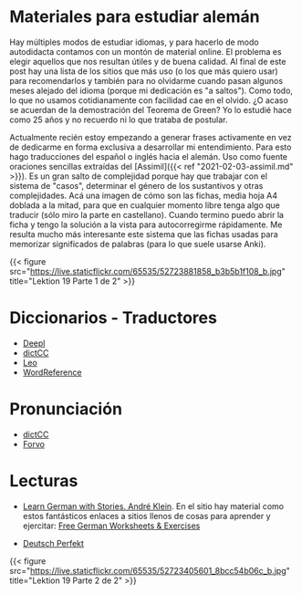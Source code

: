 # Materiales para estudiar alemán


Hay múltiples modos de estudiar idiomas, y para hacerlo de modo
autodidacta contamos con un montón de material online. El problema es
elegir aquellos que nos resultan útiles y de buena calidad. Al final
de este post hay una lista de los sitios que más uso (o los que más
quiero usar) para recomendarlos y también para no olvidarme cuando
pasan algunos meses alejado del idioma (porque mi dedicación es "a
saltos"). Como todo, lo que no usamos cotidianamente con facilidad cae
en el olvido. ¿O acaso se acuerdan de la demostración del Teorema de
Green? Yo lo estudié hace como 25 años y no recuerdo ni lo que trataba
de postular.

Actualmente recién estoy empezando a generar frases activamente en vez
de dedicarme en forma exclusiva a desarrollar mi entendimiento. Para
esto hago traducciones del español o inglés hacia el alemán. Uso como
fuente oraciones sencillas extraídas del [Assimil]({{< ref
"2021-02-03-assimil.md" >}}). Es un gran salto de complejidad porque
hay que trabajar con el sistema de "casos", determinar el género de
los sustantivos y otras complejidades. Acá una imagen de cómo son las
fichas, media hoja A4 doblada a la mitad, para que en cualquier
momento libre tenga algo que traducir (sólo miro la parte en
castellano). Cuando termino puedo abrir la ficha y tengo la solución a
la vista para autocorregirme rápidamente. Me resulta mucho más
interesante este sistema que las fichas usadas para memorizar
significados de palabras (para lo que suele usarse Anki).

{{< figure
src="https://live.staticflickr.com/65535/52723881858_b3b5b1f108_b.jpg"
title="Lektion 19 Parte 1 de 2" >}}

Diccionarios - Traductores
==================

- [Deepl](http://deepl.com)
- [dictCC](http://dict.cc)
- [Leo](https://www.leo.org/german-english/)
- [WordReference](https://www.wordreference.com/)

Pronunciación
===================
- [dictCC](http://dict.cc)
- [Forvo](https://forvo.com/languages/de/)

Lecturas
============

- [Learn German with Stories. André
  Klein](https://books.learnoutlive.com/). En el sitio hay material
  como estos fantásticos enlaces a sitios llenos de cosas para
  aprender y ejercitar: [Free German Worksheets &
  Exercises](https://learnoutlive.com/free-german-worksheets-pdf-download-exercises/) 

- [Deutsch Perfekt](https://www.deutsch-perfekt.com/)


{{< figure
src="https://live.staticflickr.com/65535/52723405601_8bcc54b06c_b.jpg"
title="Lektion 19 Parte 2 de 2" >}}






